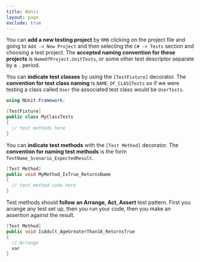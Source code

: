 ```yaml
---
title: NUnit
layout: page
exclude: true
---
```


You can **add a new testing project** by `RMB` clicking on the project file and going to `Add -> New Project` and then selecting the `C# -> Tests` section and choosing a test project. The **accepted naming convention for these projects** is `NameOfProject.UnitTests`, or some other test descriptor separate by a `.` period.

You can **indicate test classes** by using the `[TestFixture]` decorator. The **convention for test class naming** is `NAME_OF_CLASSTests` so if we were testing a class called `User` the associated test class would be `UserTests`. 
```csharp
using NUnit.Framework;

[TestFixture]
public class MyClassTests
{
  // test methods here
}
```

You can **indicate test methods** with the `[Test Method]` decorator. The **convention for naming test methods** is the form `TestName_Scenario_ExpectedResult`.
```csharp
[Test Method]
public void MyMethod_IsTrue_ReturnsName
{
  // test method code here
}
```

Test methods should **follow an Arrange, Act, Assert** test pattern. First you arrange any test set up, then you run your code, then you make an assertion against the result.
```csharp
[Test Method]
public void IsAdult_AgeGreaterThan18_ReturnsTrue
{
  // Arrange
  var 
}
```
<!--stackedit_data:
eyJoaXN0b3J5IjpbLTE5MjI2ODI0MTMsLTE3MzIwNzI1NzQsMT
IzNDQ1ODg0NiwtMjAyMDU1NzQyMywtMTc4OTc1MTk5OV19
-->